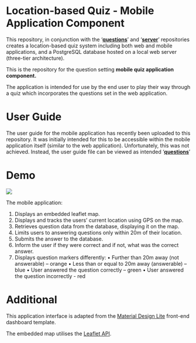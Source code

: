 # Location-based Quiz - Mobile Application Component

This repository, in conjunction with the ‘**[questions](https://github.com/CoryWilliamsGIS/questions)**’ and ‘**[server](https://github.com/CoryWilliamsGIS/server)**’ repositories creates a location-based quiz system including both web and mobile applications, and a PostgreSQL database hosted on a local web server (three-tier architecture).

This is the repository for the question setting **mobile quiz application component.**

The application is intended for use by the end user to play their way through a quiz which incorporates the questions set in the web application.

# User Guide
The user guide for the mobile application has recently been uploaded to this repository. It was initially intended for this to be accessible within the mobile application itself (similar to the web application). Unfortunately, this was not achieved. 
Instead, the user guide file can be viewed as intended ‘**[questions](https://rawgit.com/CoryWilliamsGIS/quiz/master/ucesccw/www/Mobile_User_Guide.html)**’
 

# Demo
 <img src="https://user-images.githubusercontent.com/35572803/39778013-154746e6-52fd-11e8-8ea7-39212db145d8.gif"> 
 
The mobile application:

 1. Displays an embedded leaflet map.
 2. Displays and tracks the users’ current location using GPS on the map.
 3. Retrieves question data from the database, displaying it on the map.
 4. Limits users to answering questions only within 20m of their location.
 5. Submits the answer to the database.
 6. Inform the user if they were correct and if not, what was the correct answer.
 7. Displays question markers differently:
•	Further than 20m away (not answerable) – orange
•	Less than or equal to 20m away (answerable) – blue
•	User answered the question correctly – green
•	User answered the question incorrectly - red

# Additional

This application interface is adapted from the [Material Design Lite](https://getmdl.io/templates/index.html) front-end dashboard template. 

The embedded map utilises the [Leaflet API](https://leafletjs.com/). 
